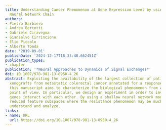 ```yaml
---
title: Understanding Cancer Phenomenon at Gene Expression Level by using a Shallow
  Neural Network Chain
authors:
- Pietro Barbiero
- Andrea Bertotti
- Gabriele Ciravegna
- Giansalvo Cirrincione
- Elio Piccolo
- Alberto Tonda
date: '2019-09-01'
publishDate: '2024-12-17T18:33:40.662451Z'
publication_types:
- chapter
publication: '*Neural Approaches to Dynamics of Signal Exchanges*'
doi: 10.1007/978-981-13-8950-4_26
abstract: Exploiting the availability of the largest collection of patient-derived
  xenografts from metastatic colorectal cancer annotated for a response to therapies,
  this manuscript aims to characterize the biological phenomenon from a mathematical
  point of view. In particular, we design an experiment in order to investigate how
  genes interact with each other. By using a shallow neural network model, we find
  reduced feature subspaces where the resistance phenomenon may be much easier to
  understand and analyze.
links:
- name: URL
  url: https://doi.org/10.1007/978-981-13-8950-4_26
---
```

